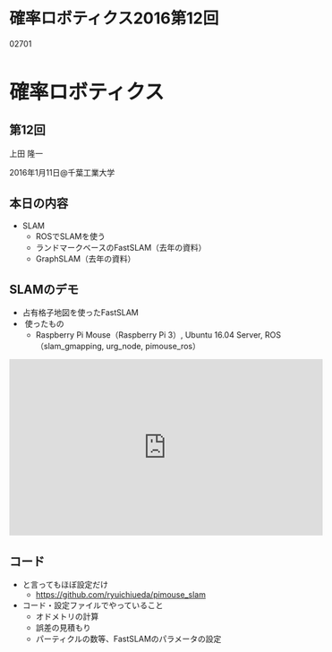 # 確率ロボティクス2016第12回
02701 <h1 style="font-size: 250%;">確率ロボティクス</h1>
<h2>第12回</h2>
上田 隆一

2016年1月11日\@千葉工業大学

<!--nextpage-->
<h2>本日の内容</h2>
<ul>
 	<li>SLAM
<ul>
 	<li>ROSでSLAMを使う</li>
 	<li>ランドマークベースのFastSLAM（去年の資料）</li>
 	<li>GraphSLAM（去年の資料）</li>
</ul>
</li>
</ul>
<!--nextpage-->
<h2>SLAMのデモ</h2>
<ul>
 	<li>占有格子地図を使ったFastSLAM</li>
 	<li> 使ったもの
<ul>
 	<li>Raspberry Pi Mouse（Raspberry Pi 3）, Ubuntu 16.04 Server, ROS（slam_gmapping, urg_node, pimouse_ros）</li>
</ul>
</li>
</ul>
<iframe src="https://www.youtube.com/embed/b2kYQ11PUSI" width="560" height="315" frameborder="0" allowfullscreen="allowfullscreen"></iframe>

<!--nextpage-->
<h2>コード</h2>
<ul>
 	<li>と言ってもほぼ設定だけ
<ul>
 	<li><a href="https://github.com/ryuichiueda/pimouse_slam" target="_blank">https://github.com/ryuichiueda/pimouse_slam</a></li>
</ul>
</li>
 	<li>コード・設定ファイルでやっていること
<ul>
 	<li>オドメトリの計算</li>
 	<li>誤差の見積もり</li>
 	<li>パーティクルの数等、FastSLAMのパラメータの設定</li>
</ul>
</li>
</ul>
